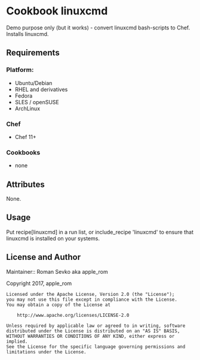 # Cookbook linuxcmd

Demo purpose only (but it works) - convert linuxcmd bash-scripts to Chef.
Installs linuxcmd.

## Requirements

### Platform:

- Ubuntu/Debian
- RHEL and derivatives
- Fedora
- SLES / openSUSE
- ArchLinux

### Chef

- Chef 11+

### Cookbooks

- none

## Attributes

None.

## Usage

Put recipe[linuxcmd] in a run list, or include_recipe 'linuxcmd' to ensure that linuxcmd is installed on your systems.

## License and Author

Maintainer:: Roman Sevko aka apple_rom

Copyright 2017, apple_rom

```
Licensed under the Apache License, Version 2.0 (the "License");
you may not use this file except in compliance with the License.
You may obtain a copy of the License at

    http://www.apache.org/licenses/LICENSE-2.0

Unless required by applicable law or agreed to in writing, software
distributed under the License is distributed on an "AS IS" BASIS,
WITHOUT WARRANTIES OR CONDITIONS OF ANY KIND, either express or implied.
See the License for the specific language governing permissions and
limitations under the License.
```

